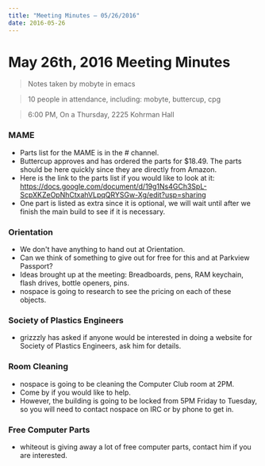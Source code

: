 ```yaml
---
title: "Meeting Minutes – 05/26/2016"
date: 2016-05-26
---
```

# May 26th, 2016 Meeting Minutes
> Notes taken by mobyte in emacs

> 10 people in attendance, including: mobyte, buttercup, cpg

> 6:00 PM, On a Thursday, 2225 Kohrman Hall

### MAME
- Parts list for the MAME is in the # channel.
- Buttercup approves and has ordered the parts for $18.49. The parts should be here quickly since they are directly from Amazon.
- Here is the link to the parts list if you would like to look at it: https://docs.google.com/document/d/19g1Ns4GCh3SpL-ScpXKZeOpNhCtxahVLpqQRYSGw-Xg/edit?usp=sharing
- One part is listed as extra since it is optional, we will wait until after we finish the main build to see if it is necessary.

### Orientation
- We don't have anything to hand out at Orientation.
- Can we think of something to give out for free for this and at Parkview Passport?
- Ideas brought up at the meeting: Breadboards, pens, RAM keychain, flash drives, bottle openers, pins.
- nospace is going to research to see the pricing on each of these objects.

### Society of Plastics Engineers
- grizzzly has asked if anyone would be interested in doing a website for Society of Plastics Engineers, ask him for details.

### Room Cleaning
- nospace is going to be cleaning the Computer Club room at 2PM.
- Come by if you would like to help.
- However, the building is going to be locked from 5PM Friday to Tuesday, so you will need to contact nospace on IRC or by phone to get in.

### Free Computer Parts
- whiteout is giving away a lot of free computer parts, contact him if you are interested.

